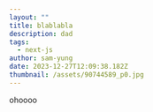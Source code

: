 ```yaml
---
layout: ""
title: blablabla
description: dad
tags:
  - next-js
author: sam-yung
date: 2023-12-27T12:09:38.182Z
thumbnail: /assets/90744589_p0.jpg
---
```

ohoooo